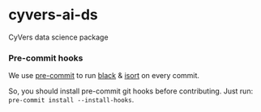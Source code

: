 # cyvers-ai-ds
CyVers data science package


### Pre-commit hooks

We use [pre-commit](https://pre-commit.com/) to run [black](https://github.com/psf/black) & [isort](https://github.com/PyCQA/isort) on every commit.

So, you should install pre-commit git hooks before contributing.
Just run: `pre-commit install --install-hooks`.
